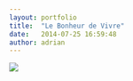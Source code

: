 ```yaml
---
layout: portfolio
title:  "Le Bonheur de Vivre"
date:   2014-07-25 16:59:48
author: adrian
---
```


<a href="{{site.url}}/img/bonheur/stack1.jpg" rel="shadowbox" title="Le Bonheur de Vivre">
<img src="{{site.url}}/img/bonheur/stack1-pre.jpg"></a>
